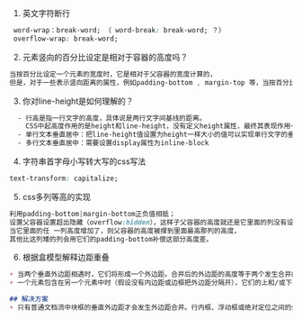1. 英文字符断行
```css
 word-wrap：break-word; （ word-break: break-word; ？）
 overflow-wrap: break-word;
```

2. 元素竖向的百分比设定是相对于容器的高度吗？
```css
当按百分比设定一个元素的宽度时，它是相对于父容器的宽度计算的，  
但是，对于一些表示竖向距离的属性，例如padding-bottom , margin-top 等，当按百分比设定它们时，依据的也是父容器的宽度，而不是高度。
```

3. 你对line-height是如何理解的？
```css
  - 行高是指一行文字的高度，具体说是两行文字间基线的距离。  
    CSS中起高度作用的是height和line-height，没有定义height属性，最终其表现作用一定是line-height。  
  - 单行文本垂直居中：把line-height值设置为height一样大小的值可以实现单行文字的垂直居中，其实也可以把height删除。  
  - 多行文本垂直居中：需要设置display属性为inline-block
```
4. 字符串首字母小写转大写的css写法
```css
text-transform: capitalize;
```
5. css多列等高的实现
```css
利用padding-bottom|margin-bottom正负值相抵；   
设置父容器设置超出隐藏（overflow:hidden），这样子父容器的高度就还是它里面的列没有设定padding-bottom时的高度，  
当它里面的任 一列高度增加了，则父容器的高度被撑到里面最高那列的高度，  
其他比这列矮的列会用它们的padding-bottom补偿这部分高度差。

```
6. 根据盒模型解释边距重叠
```md
+ 当两个垂直外边距相遇时，它们将形成一个外边距。合并后的外边距的高度等于两个发生合并的外边距的高度中的较大者
+ 一个元素包含在另一个元素中时（假设没有内边距或边框把外边距分隔开），它们的上和/或下外边距也会发生合并

## 解决方案
+ 只有普通文档流中块框的垂直外边距才会发生外边距合并。行内框、浮动框或绝对定位之间的外边距不会合并。

```


